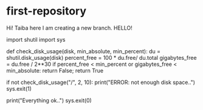 # first-repository
Hi! Taiba here
I am creating a new branch.
HELLO!

import shutil
import sys

def check_disk_usage(disk, min_absolute, min_percent):
    du = shutil.disk_usage(disk)
    percent_free = 100 * du.free/ du.total
    gigabytes_free = du.free / 2**30
    if percent_free < min_percent or gigabytes_free < min_absolute:
        return False;
    return True

if not check_disk_usage("/", 2, 10):
    print("ERROR: not enough disk space..")
    sys.exit(1)
    
print("Everything ok..")
sys.exit(0)
